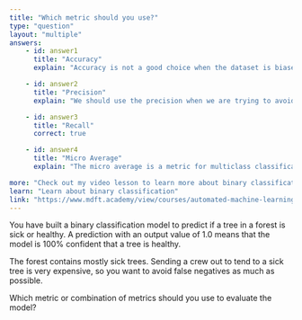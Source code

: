 ```yaml
---
title: "Which metric should you use?"
type: "question"
layout: "multiple"
answers:
    - id: answer1
      title: "Accuracy"
      explain: "Accuracy is not a good choice when the dataset is biased."

    - id: answer2
      title: "Precision"
      explain: "We should use the precision when we are trying to avoid false positives as much as possible."

    - id: answer3
      title: "Recall"
      correct: true

    - id: answer4
      title: "Micro Average"
      explain: "The micro average is a metric for multiclass classification models."

more: "Check out my video lesson to learn more about binary classification."
learn: "Learn about binary classification"
link: "https://www.mdft.academy/view/courses/automated-machine-learning-with-mlnet/403057-binary-classification/1153093-introducing-binary-classification"
---
```


You have built a binary classification model to predict if a tree in a forest is sick or healthy. A prediction with an output value of 1.0 means that the model is 100% confident that a tree is healthy. 

The forest contains mostly sick trees. Sending a crew out to tend to a sick tree is very expensive, so you want to avoid false negatives as much as possible. 

Which metric or combination of metrics should you use to evaluate the model?
